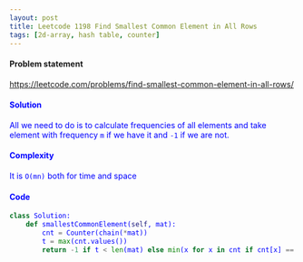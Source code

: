 ```yaml
---
layout: post
title: Leetcode 1198 Find Smallest Common Element in All Rows
tags: [2d-array, hash table, counter]
---
```


#### Problem statement

<a href="https://leetcode.com/problems/find-smallest-common-element-in-all-rows/"> <font color = blue>https://leetcode.com/problems/find-smallest-common-element-in-all-rows/

#### Solution
All we need to do is to calculate frequencies of all elements and take element with frequency `m` if we have it and `-1` if we are not.

#### Complexity
It is `O(mn)` both for time and space

#### Code
```python
class Solution:
    def smallestCommonElement(self, mat):
        cnt = Counter(chain(*mat))
        t = max(cnt.values())
        return -1 if t < len(mat) else min(x for x in cnt if cnt[x] == t)
```

